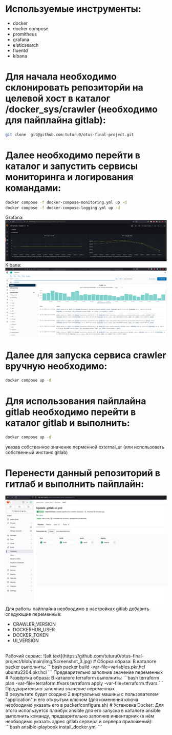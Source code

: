 # Используемые инструменты:
- docker
- docker compose
- promitheus
- grafana
- elsticsearch
- fluentd
- kibana
 
# Для начала необходимо склонировать репозиторйи на целевой хост в каталог /docker_sys/crawler (необходимо для пайплайна gitlab):
```bash
git clone  git@github.com:tuturu0/otus-final-project.git
```
# Далее необходимо перейти в каталог и запустить сервисы мониторинга и логирования командами:
```bash
docker compose -f docker-compose-monitoring.yml up -d
docker compose -f docker-compose-logging.yml up -d
```
Grafana:
![alt text](https://github.com/tuturu0/otus-final-project/blob/main/img/Screenshot_4.jpg)
Kibana:
![alt text](https://github.com/tuturu0/otus-final-project/blob/main/img/Screenshot_5.jpg)
# Далее для запуска сервиса crawler вручную необходимо:
```bash
docker compose up -d
```
# Для использования пайплайна gitlab необходимо перейти в каталог gitlab и выполнить:
```bash
docker compose up -d
```
указав собственное значение перменной external_ur (или использовать собственный инстанс gitlab) <br>
# Перенести данный репозиторий в гитлаб и выполнить пайплайн:
![alt text](https://github.com/tuturu0/otus-final-project/blob/main/img/Screenshot_1.jpg)
<br>
Для работы пайплайна необходимо в настройках gitlab добавить следующие переменные:
- CRAWLER_VERSION
- DOCKERHUB_USER
- DOCKER_TOKEN
- UI_VERSION
<br>
Рабочий сервис:
![alt text](https://github.com/tuturu0/otus-final-project/blob/main/img/Screenshot_3.jpg)
# Сборка образа:
В каталоге packer выполнить:
```bash
packer build -var-file=variables.pkr.hcl  ubuntu2204.pkr.hcl
```
Предварительно заполнив значение переменных
# Развёртка образа:
В каталоге terraform выполнить:
```bash
terraform plan -var-file=terraform.tfvars
terraform apply -var-file=terraform.tfvars
```
Предварительно заполнив значение переменных <br>
В результате будет создано 2 виртуальных машины с пользователем "application" и его открытым ключом (для изменения ключа необходимо указать его в packer/configure.sh)
# Установка Docker:
Для этого используется плэйбук ansible для его запуска в каталоге ansible выполнить команду, предварительно заполнив инвентарник (в нём необходимо указать адрес gitlab сервера и сервера приложений):
```bash
ansible-playbook install_docker.yml
```

